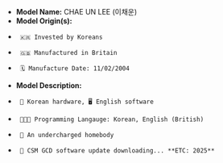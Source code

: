 - **Model Name:** CHAE UN LEE   (이채운)
- **Model Origin(s):**
-      🇰🇷 Invested by Koreans
-      🇬🇧 Manufactured in Britain
-      🗓️ Manufacture Date: 11/02/2004
- **Model Description:**
-      🤖 Korean hardware, 🖥️ English software
-      👨🏻‍💻 Programming Langauge: Korean, English (British)
-      🪫 An undercharged homebody
-      🏫 CSM GCD software update downloading... **ETC: 2025**

<!---
ch43133/ch43133 is a ✨ special ✨ repository because its `README.md` (this file) appears on your GitHub profile.
You can click the Preview link to take a look at your changes.
---->
